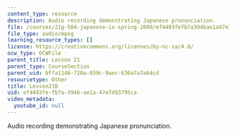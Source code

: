 ```yaml
---
content_type: resource
description: Audio recording demonstrating Japanese pronunciation.
file: /courses/21g-504-japanese-iv-spring-2009/ef4493fefb7a394bae1a47e7d93795ca_Lesson21B.mp3
file_type: audio/mpeg
learning_resource_types: []
license: https://creativecommons.org/licenses/by-nc-sa/4.0/
ocw_type: OCWFile
parent_title: Lesson 21
parent_type: CourseSection
parent_uid: bffa1146-720a-039c-9aec-636a7a7ab4cd
resourcetype: Other
title: Lesson21B
uid: ef4493fe-fb7a-394b-ae1a-47e7d93795ca
video_metadata:
  youtube_id: null
---
```

Audio recording demonstrating Japanese pronunciation.